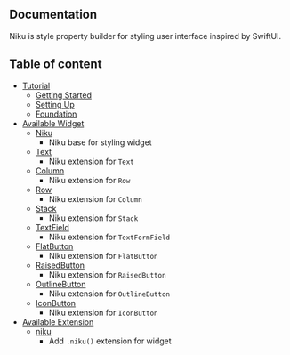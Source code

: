 ## Documentation
Niku is style property builder for styling user interface inspired by SwiftUI.

## Table of content
- [Tutorial](https://github.com/saltyaom/niku/blob/main/doc/tutorial/README.md)
  - [Getting Started](https://github.com/saltyaom/niku/blob/main/doc/tutorial/getting-started.md)
  - [Setting Up](https://github.com/saltyaom/niku/blob/main/doc/tutorial/setting-up.md)
  - [Foundation](https://github.com/saltyaom/niku/blob/main/doc/tutorial/foundation.md)
- [Available Widget](https://github.com/saltyaom/niku/blob/main/doc/widget/README.md)
  - [Niku](https://github.com/saltyaom/niku/blob/main/doc/widget/base.md)
    - Niku base for styling widget
  - [Text](https://github.com/saltyaom/niku/blob/main/doc/widget/text.md)
    - Niku extension for `Text`
  - [Column](https://github.com/saltyaom/niku/blob/main/doc/widget/column.md)
    - Niku extension for `Row`
  - [Row](https://github.com/saltyaom/niku/blob/main/doc/widget/row.md)
    - Niku extension for `Column`
  - [Stack](https://github.com/saltyaom/niku/blob/main/doc/widget/stack.md)
    - Niku extension for `Stack`  
  - [TextField](https://github.com/saltyaom/niku/blob/main/doc/widget/textfield.md)
    - Niku extension for `TextFormField`
  - [FlatButton](https://github.com/saltyaom/niku/blob/main/doc/widget/flatButton.md)
    - Niku extension for `FlatButton`
  - [RaisedButton](https://github.com/saltyaom/niku/blob/main/doc/widget/raisedButton.md)
    - Niku extension for `RaisedButton`
  - [OutlineButton](https://github.com/saltyaom/niku/blob/main/doc/widget/outlineButton.md)
    - Niku extension for `OutlineButton`
  - [IconButton](https://github.com/saltyaom/niku/blob/main/doc/widget/iconButton.md)
    - Niku extension for `IconButton`
- [Available Extension](https://github.com/saltyaom/niku/blob/main/doc/extension/README.md)
  - [niku](https://github.com/saltyaom/niku/blob/main/doc/extension/niku.md)
    - Add `.niku()` extension for widget

